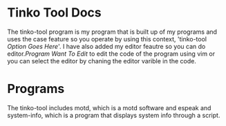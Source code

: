 # Tinko Tool Docs

The tinko-tool program is my program that is built up of my programs and uses the case feature so you operate by using this context, 'tinko-tool *Option Goes Here*'.
I have also added my editor feautre so you can do editor.*Program Want To Edit* to edit the code of the program using vim or you can select the editor by chaning the editor varible in
the code.

# Programs

The tinko-tool includes motd, which is a motd software and espeak and system-info, which is a program that displays system info through a script.



